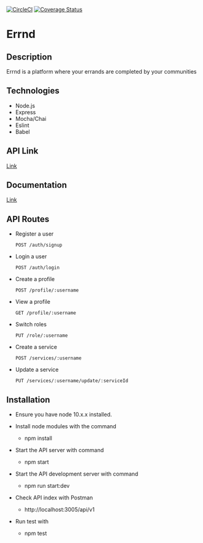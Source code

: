 [![CircleCI](https://circleci.com/gh/net-square-designs/Errnd/tree/develop.svg?style=svg)](https://circleci.com/gh/net-square-designs/Errnd/tree/develop)
[![Coverage Status](https://coveralls.io/repos/github/net-square-designs/Errnd/badge.svg?branch=develop)](https://coveralls.io/github/net-square-designs/Errnd?branch=develop)

# Errnd
## Description
Errnd is a platform where your errands are completed by your communities

## Technologies
  * Node.js
  * Express
  * Mocha/Chai
  * Eslint
  * Babel

## API Link
[Link](https://errnd.herokuapp.com/api/v1)

## Documentation
[Link](https://errnd.docs.apiary.io/#)

## API Routes
* Register a user

    ``` 
    POST /auth/signup
    ```
* Login a user

    ``` 
    POST /auth/login 
    ```
* Create a profile

    ``` 
    POST /profile/:username
    ```
* View a profile

    ``` 
    GET /profile/:username 
    ```
* Switch roles

    ``` 
    PUT /role/:username
    ```
* Create a service

    ``` 
    POST /services/:username 
    ```
* Update a service

    ``` 
    PUT /services/:username/update/:serviceId 
    ```

## Installation
 * Ensure you have node 10.x.x installed.
 
 * Install node modules with the command
 
   * npm install
   
 * Start the API server with command
 
   * npm start

* Start the API development server with command
 
   * npm run start:dev
   
 * Check API index with Postman
 
   * http://localhost:3005/api/v1
   
 * Run test with
 
   * npm test

